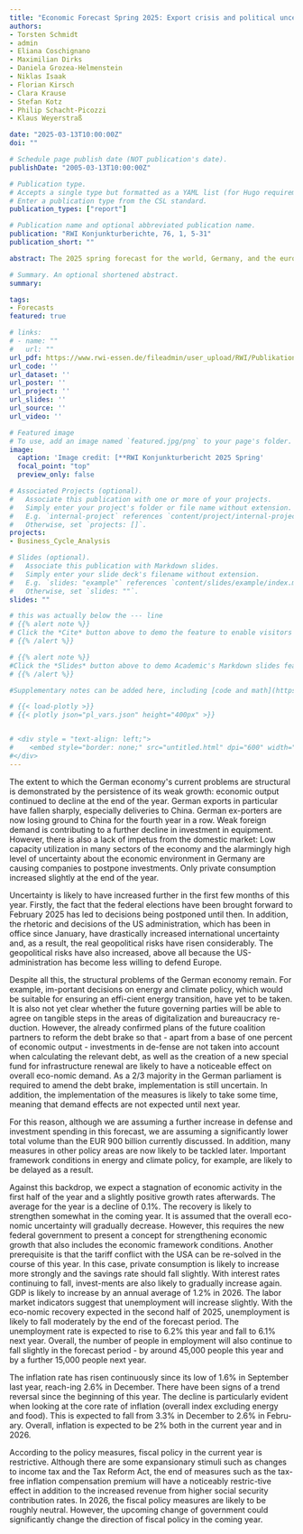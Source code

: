 ```yaml
---
title: "Economic Forecast Spring 2025: Export crisis and political uncertainty weigh on German economy"
authors:
- Torsten Schmidt
- admin
- Eliana Coschignano
- Maximilian Dirks
- Daniela Grozea-Helmenstein
- Niklas Isaak
- Florian Kirsch
- Clara Krause
- Stefan Kotz 
- Philip Schacht-Picozzi 
- Klaus Weyerstraß

date: "2025-03-13T10:00:00Z"
doi: ""

# Schedule page publish date (NOT publication's date).
publishDate: "2005-03-13T10:00:00Z"

# Publication type.
# Accepts a single type but formatted as a YAML list (for Hugo requirements).
# Enter a publication type from the CSL standard.
publication_types: ["report"]

# Publication name and optional abbreviated publication name.
publication: "RWI Konjunkturberichte, 76, 1, 5-31"
publication_short: ""

abstract: The 2025 spring forecast for the world, Germany, and the euro area

# Summary. An optional shortened abstract.
summary: 

tags:
- Forecasts
featured: true

# links:
# - name: ""
#   url: ""
url_pdf: https://www.rwi-essen.de/fileadmin/user_upload/RWI/Publikationen/Konjunkturberichte/rwi-kb_1-2025.pdf
url_code: ''
url_dataset: ''
url_poster: ''
url_project: ''
url_slides: ''
url_source: ''
url_video: ''

# Featured image
# To use, add an image named `featured.jpg/png` to your page's folder.
image:
  caption: 'Image credit: [**RWI Konjunkturbericht 2025 Spring'
  focal_point: "top"
  preview_only: false

# Associated Projects (optional).
#   Associate this publication with one or more of your projects.
#   Simply enter your project's folder or file name without extension.
#   E.g. `internal-project` references `content/project/internal-project/index.md`.
#   Otherwise, set `projects: []`.
projects:
- Business_Cycle_Analysis

# Slides (optional).
#   Associate this publication with Markdown slides.
#   Simply enter your slide deck's filename without extension.
#   E.g. `slides: "example"` references `content/slides/example/index.md`.
#   Otherwise, set `slides: ""`.
slides: ""

# this was actually below the --- line
# {{% alert note %}}
# Click the *Cite* button above to demo the feature to enable visitors to import publication metadata into their reference management software.
# {{% /alert %}}

# {{% alert note %}}
#Click the *Slides* button above to demo Academic's Markdown slides feature.
# {{% /alert %}}

#Supplementary notes can be added here, including [code and math](https://sourcethemes.com/academic/docs/writing-markdown-latex/).

# {{< load-plotly >}}
# {{< plotly json="pl_vars.json" height="400px" >}}


# <div style = "text-align: left;">
#    <embed style="border: none;" src="untitled.html" dpi="600" width="1000px" height="1200px" />
#</div>
---
```


The extent to which the German economy's current problems are structural is demonstrated by the persistence of its weak growth: economic output continued to decline at the end of the year. German exports in particular have fallen sharply, especially deliveries to China. German ex-porters are now losing ground to China for the fourth year in a row. Weak foreign demand is contributing to a further decline in investment in equipment. However, there is also a lack of impetus from the domestic market: Low capacity utilization in many sectors of the economy and the alarmingly high level of uncertainty about the economic environment in Germany are causing companies to postpone investments. Only private consumption increased slightly at the end of the year.  

Uncertainty is likely to have increased further in the first few months of this year. Firstly, the fact that the federal elections have been brought forward to February 2025 has led to decisions being postponed until then. In addition, the rhetoric and decisions of the US administration, which has been in office since January, have drastically increased international uncertainty and, as a result, the real geopolitical risks have risen considerably. The geopolitical risks have also increased, above all because the US-administration has become less willing to defend Europe. 

Despite all this, the structural problems of the German economy remain. For example, im-portant decisions on energy and climate policy, which would be suitable for ensuring an effi-cient energy transition, have yet to be taken. It is also not yet clear whether the future governing parties will be able to agree on tangible steps in the areas of digitalization and bureaucracy re-duction. However, the already confirmed plans of the future coalition partners to reform the debt brake so that - apart from a base of one percent of economic output - investments in de-fense are not taken into account when calculating the relevant debt, as well as the creation of a new special fund for infrastructure renewal are likely to have a noticeable effect on overall eco-nomic demand. As a 2/3 majority in the German parliament is required to amend the debt brake, implementation is still uncertain. In addition, the implementation of the measures is likely to take some time, meaning that demand effects are not expected until next year. 

For this reason, although we are assuming a further increase in defense and investment spending in this forecast, we are assuming a significantly lower total volume than the EUR 900 billion currently discussed. In addition, many measures in other policy areas are now likely to be tackled later. Important framework conditions in energy and climate policy, for example, are likely to be delayed as a result. 

Against this backdrop, we expect a stagnation of economic activity in the first half of the year and a slightly positive growth rates afterwards. The average for the year is a decline of 0.1%. The recovery is likely to strengthen somewhat in the coming year. It is assumed that the overall eco-nomic uncertainty will gradually decrease. However, this requires the new federal government to present a concept for strengthening economic growth that also includes the economic framework conditions. Another prerequisite is that the tariff conflict with the USA can be re-solved in the course of this year. In this case, private consumption is likely to increase more strongly and the savings rate should fall slightly. With interest rates continuing to fall, invest-ments are also likely to gradually increase again. GDP is likely to increase by an annual average of 1.2% in 2026. 
The labor market indicators suggest that unemployment will increase slightly. With the eco-nomic recovery expected in the second half of 2025, unemployment is likely to fall moderately by the end of the forecast period. The unemployment rate is expected to rise to 6.2% this year and fall to 6.1% next year. Overall, the number of people in employment will also continue to fall slightly in the forecast period - by around 45,000 people this year and by a further 15,000 people next year. 

The inflation rate has risen continuously since its low of 1.6% in September last year, reach-ing 2.6% in December. There have been signs of a trend reversal since the beginning of this year. The decline is particularly evident when looking at the core rate of inflation (overall index excluding energy and food). This is expected to fall from 3.3% in December to 2.6% in Febru-ary. Overall, inflation is expected to be 2% both in the current year and in 2026.  

According to the policy measures, fiscal policy in the current year is restrictive. Although there are some expansionary stimuli such as changes to income tax and the Tax Reform Act, the end of measures such as the tax-free inflation compensation premium will have a noticeably restric-tive effect in addition to the increased revenue from higher social security contribution rates. In 2026, the fiscal policy measures are likely to be roughly neutral. However, the upcoming change of government could significantly change the direction of fiscal policy in the coming year.  
